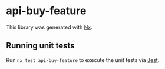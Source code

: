 # api-buy-feature

This library was generated with [Nx](https://nx.dev).

## Running unit tests

Run `nx test api-buy-feature` to execute the unit tests via [Jest](https://jestjs.io).
